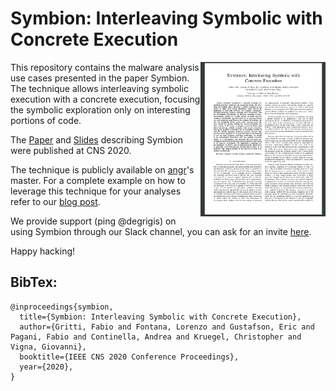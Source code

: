 # Symbion: Interleaving Symbolic with Concrete Execution
<a href=""> <img align="right" width="200"  src="symbion_paper.png"> </a>

This repository contains the malware analysis use cases presented in the paper Symbion. The technique allows interleaving symbolic execution with a concrete execution, focusing the symbolic exploration only on interesting portions of code. 

The <a href="127.0.0.1">Paper</a> and <a href="https://hexgolems.com/talks/redqueen.pdf">Slides</a> describing Symbion were published at CNS 2020. 

The technique is publicly available on <a href="https://github.com/angr/angr">angr</a>'s master.
For a complete example on how to leverage this technique for your analyses refer to our <a href="https://angr.io/blog/angr_symbion/">blog post</a>.

We provide support (ping @degrigis) on using Symbion through our Slack channel, you can ask for an invite <a href="https://angr.io/invite/.">here</a>.


Happy hacking!

## BibTex:
```
@inproceedings{symbion,
  title={Symbion: Interleaving Symbolic with Concrete Execution},
  author={Gritti, Fabio and Fontana, Lorenzo and Gustafson, Eric and Pagani, Fabio and Continella, Andrea and Kruegel, Christopher and Vigna, Giovanni},
  booktitle={IEEE CNS 2020 Conference Proceedings},
  year={2020},
}
```
